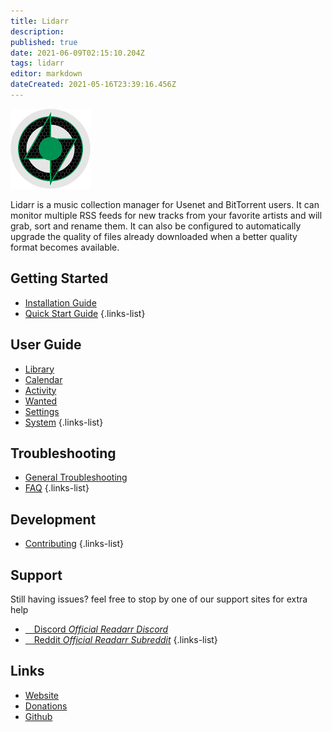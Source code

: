 ```yaml
---
title: Lidarr
description: 
published: true
date: 2021-06-09T02:15:10.204Z
tags: lidarr
editor: markdown
dateCreated: 2021-05-16T23:39:16.456Z
---
```


![128.png](/assets/lidarr/logos/128.png)

Lidarr is a music collection manager for Usenet and BitTorrent users. It can monitor multiple RSS feeds for new tracks from your favorite artists and will grab, sort and rename them. It can also be configured to automatically upgrade the quality of files already downloaded when a better quality format becomes available.

## Getting Started

- [Installation Guide](/lidarr/installation)
- [Quick Start Guide](/lidarr/quick-start-guide)
{.links-list}

## User Guide

- [Library](/lidarr/library)
- [Calendar](/lidarr/calendar)
- [Activity](/lidarr/activity)
- [Wanted](/lidarr/wanted)
- [Settings](/lidarr/settings)
- [System](/lidarr/system)
{.links-list}

## Troubleshooting

- [General Troubleshooting](/lidarr/troubleshooting)
- [FAQ](/lidarr/faq)
{.links-list}

## Development

- [Contributing](/lidarr/contributing)
{.links-list}

## Support

Still having issues? feel free to stop by one of our support sites for extra help

- [<i class="fab fa-discord"></i>&emsp;Discord *Official Readarr Discord*](https://lidarr.audio/discord)
- [<i class="fab fa-reddit"></i>&emsp;Reddit *Official Readarr Subreddit*](https://reddit.com/r/readarr)
{.links-list}

## Links

- [Website](https://lidarr.audio)
- [Donations](https://opencollective.com/lidarr)
- [Github](https://github.com/lidarr/lidarr)
